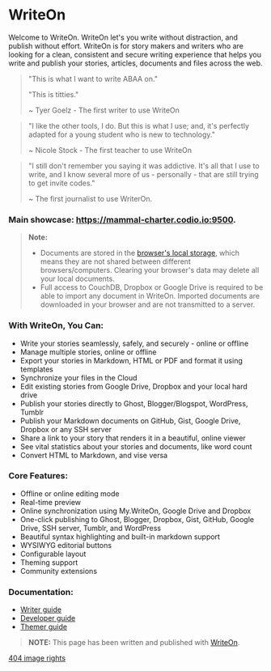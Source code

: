 WriteOn
=========
Welcome to WriteOn. WriteOn let's you write without distraction, and publish without effort. 
WriteOn is for story makers and writers who are looking for a clean, consistent and secure writing experience that helps you write and publish your stories, articles, documents and files across the web. 

> "This is what I want to write ABAA on."
>    
> "This is titties."
>
>   ~ Tyer Goelz - The first writer to use WriteOn

> "I like the other tools, I do. But this is what I use; and, it's perfectly adapted for a young student who is new to technology."
> 
>   ~ Nicole Stock - The first teacher to use WriteOn

> "I still don't remember you saying it was addictive. It's all that I use to write, and I know several more of us - personally - that are still trying to get invite codes."
> 
>   ~ The first journalist to use WriterOn.


### **Main showcase:** https://mammal-charter.codio.io:9500.


> **Note:**
>
> - Documents are stored in the [browser's local storage][1], which means they are not shared between different browsers/computers. Clearing your browser's data may delete all your local documents.
> - Full access to CouchDB, Dropbox or Google Drive is required to be able to import any document in WriteOn. Imported documents are downloaded in your browser and are not transmitted to a server.

### With WriteOn, You Can:

 - Write your stories seamlessly, safely, and securely - online or offline
 - Manage multiple stories, online or offline
 - Export your stories in Markdown, HTML or PDF and format it using templates
 - Synchronize your files in the Cloud
 - Edit existing stories from Google Drive, Dropbox and your local hard drive
 - Publish your stories directly to Ghost, Blogger/Blogspot, WordPress, Tumblr
 - Publish your Markdown documents on GitHub, Gist, Google Drive, Dropbox or any SSH server
 - Share a link to your story that renders it in a beautiful, online viewer
 - See vital statistics about your stories and documents, like word count
 - Convert HTML to Markdown, and vise versa

### Core Features:

 - Offline or online editing mode
 - Real-time preview
 - Online synchronization using My.WriteOn, Google Drive and Dropbox
 - One-click publishing to Ghost, Blogger, Dropbox, Gist, GitHub, Google Drive, SSH server, Tumblr, and WordPress
 - Beautiful syntax highlighting and built-in markdown support
 - WYSIWYG editorial buttons
 - Configurable layout
 - Theming support
 - Community extensions


### Documentation:

 - [Writer guide][2]
 - [Developer guide][3]
 - [Themer guide][4]

> **NOTE:** This page has been written and published with [WriteOn][5].

[404 image rights](http://www.misskatecuttables.com/products/50-store/jellyfish.php)

  [1]: https://developer.mozilla.org/en-US/docs/Web/Guide/DOM/Storage#localStorage
  [2]: https://github.com/BeardandFedora/WriteOn/blob/master/public/res/WELCOME.md#welcome-to-writeon---welcome "Welcome document"
  [3]: https://github.com/BeardandFedora/WriteOn/blob/master/doc/developer-guide.md#developer-guide "Developer guide"
  [4]: https://github.com/BeardandFedora/WriteOn/blob/master/doc/theming.md#writeon-theming-guide "Theming guide"
  [5]: https://writeon.io/ "WriteOn"
  [6]: https://twitter.com/BeardandFedora
  
                                                                                                                                                                             
                                                                                                                                                                                                                                                          
                                                                                                                                     